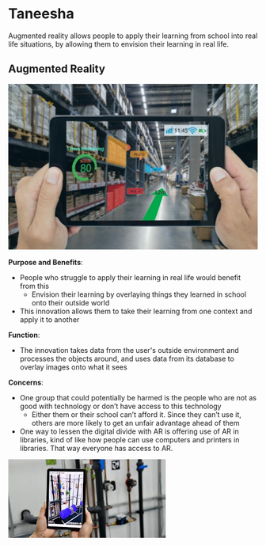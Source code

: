 # Taneesha

Augmented reality allows people to apply their learning from school into real life situations, by allowing them to envision their learning in real life.

## Augmented Reality

![image](/assets/images/taneesha1.png)

**Purpose and Benefits**: 
- People who struggle to apply their learning in real life would benefit from this
    - Envision their learning by overlaying things they learned in school onto their outside world
- This innovation allows them to take their learning from one context and apply it to another

**Function**:
- The innovation takes data from the user's outside environment and processes the objects around, and uses data from its database to overlay images onto what it sees

**Concerns**:
- One group that could potentially be harmed is the people who are not as good with   technology or don’t have access to this technology
    - Either them or their school can’t afford it. Since they can’t use it, others are more likely to get an unfair advantage ahead of them
- One way to lessen the digital divide with AR is offering use of AR in libraries, kind of like how people can use computers and printers in libraries. That way everyone has access to AR. 

![image](/assets/images/taneesha2.png)